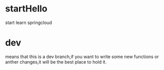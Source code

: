 # startHello
start learn springcloud
# dev
means that this is a dev branch,if you want to write some new functions or anther changes,it will be the best place to hold it.
